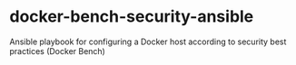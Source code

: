 # docker-bench-security-ansible
Ansible playbook for configuring a Docker host according to security best practices (Docker Bench)

